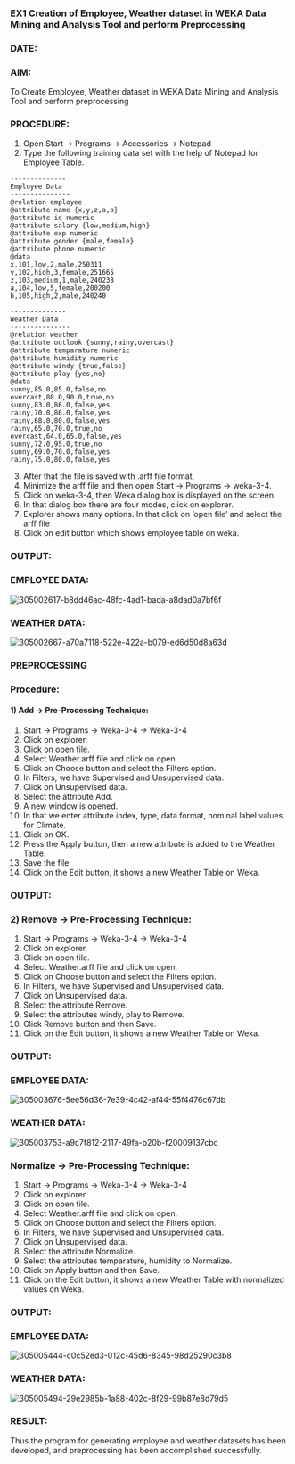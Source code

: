 ### EX1 Creation of Employee, Weather dataset in WEKA Data Mining and Analysis Tool and perform Preprocessing
### DATE: 
### AIM: 
  To Create Employee, Weather dataset in WEKA Data Mining and Analysis Tool and perform preprocessing
### PROCEDURE: 
1) Open Start -> Programs -> Accessories -> Notepad
2) Type the following training data set with the help of Notepad for Employee Table.

```
--------------
Employee Data
---------------
@relation employee
@attribute name {x,y,z,a,b}
@attribute id numeric
@attribute salary {low,medium,high}
@attribute exp numeric
@attribute gender {male,female}
@attribute phone numeric
@data
x,101,low,2,male,250311
y,102,high,3,female,251665
z,103,medium,1,male,240238
a,104,low,5,female,200200
b,105,high,2,male,240240

--------------
Weather Data
---------------
@relation weather
@attribute outlook {sunny,rainy,overcast}
@attribute temparature numeric
@attribute humidity numeric
@attribute windy {true,false}
@attribute play {yes,no}
@data
sunny,85.0,85.0,false,no
overcast,80.0,90.0,true,no
sunny,83.0,86.0,false,yes
rainy,70.0,86.0,false,yes
rainy,68.0,80.0,false,yes
rainy,65.0,70.0,true,no
overcast,64.0,65.0,false,yes
sunny,72.0,95.0,true,no
sunny,69.0,70.0,false,yes
rainy,75.0,80.0,false,yes
```
3) After that the file is saved with .arff file format.
4) Minimize the arff file and then open Start -> Programs -> weka-3-4.
5) Click on weka-3-4, then Weka dialog box is displayed on the screen.
6) In that dialog box there are four modes, click on explorer.
7) Explorer shows many options. In that click on ‘open file’ and select the arff file
8) Click on edit button which shows employee table on weka.

### OUTPUT:
### EMPLOYEE DATA:

![305002617-b8dd46ac-48fc-4ad1-bada-a8dad0a7bf6f](https://github.com/AdhithiyanK/WDM_EXP1/assets/121029258/199dd27b-e853-4368-859b-f0a134e4d184)
### WEATHER DATA:

![305002667-a70a7118-522e-422a-b079-ed6d50d8a63d](https://github.com/AdhithiyanK/WDM_EXP1/assets/121029258/0397de6a-2b39-401f-9d5a-bb7e27343722)


### PREPROCESSING
### Procedure:
#### 1) Add -> Pre-Processing Technique:
1) Start -> Programs -> Weka-3-4 -> Weka-3-4
2) Click on explorer.
3) Click on open file.
4) Select Weather.arff file and click on open.
5) Click on Choose button and select the Filters option.
6) In Filters, we have Supervised and Unsupervised data.
7) Click on Unsupervised data.
8) Select the attribute Add.
9) A new window is opened.
10) In that we enter attribute index, type, data format, nominal label values for Climate.
11) Click on OK.
12) Press the Apply button, then a new attribute is added to the Weather Table.
13) Save the file.
14) Click on the Edit button, it shows a new Weather Table on Weka.

### OUTPUT:

### 2) Remove -> Pre-Processing Technique:

1) Start -> Programs -> Weka-3-4 -> Weka-3-4
2) Click on explorer.
3) Click on open file.
4) Select Weather.arff file and click on open.
5) Click on Choose button and select the Filters option.
6) In Filters, we have Supervised and Unsupervised data.
7) Click on Unsupervised data.
8) Select the attribute Remove.
9) Select the attributes windy, play to Remove.
10) Click Remove button and then Save.
11) Click on the Edit button, it shows a new Weather Table on Weka.

### OUTPUT:

### EMPLOYEE DATA:

![305003676-5ee56d36-7e39-4c42-af44-55f4476c67db](https://github.com/AdhithiyanK/WDM_EXP1/assets/121029258/a6c399ff-1f31-4d74-ba2e-7f637f088f4a)

### WEATHER DATA:

![305003753-a9c7f812-2117-49fa-b20b-f20009137cbc](https://github.com/AdhithiyanK/WDM_EXP1/assets/121029258/8cbd984d-bfbc-4613-b571-a0a6feb0a826)

### Normalize -> Pre-Processing Technique:

1) Start -> Programs -> Weka-3-4 -> Weka-3-4
2) Click on explorer.
3) Click on open file.
4) Select Weather.arff file and click on open.
5) Click on Choose button and select the Filters option.
6) In Filters, we have Supervised and Unsupervised data.
7) Click on Unsupervised data.
8) Select the attribute Normalize.
9) Select the attributes temparature, humidity to Normalize.
10) Click on Apply button and then Save.
11) Click on the Edit button, it shows a new Weather Table with normalized values on Weka.

### OUTPUT:
### EMPLOYEE DATA:
![305005444-c0c52ed3-012c-45d6-8345-98d25290c3b8](https://github.com/AdhithiyanK/WDM_EXP1/assets/121029258/1956c450-dd57-4138-aa0b-11bde978a0c4)

### WEATHER DATA:

![305005494-29e2985b-1a88-402c-8f29-99b87e8d79d5](https://github.com/AdhithiyanK/WDM_EXP1/assets/121029258/b396fb58-452d-49b6-9907-7cb4f5acd9e2)

### RESULT: 
  Thus the program for generating employee and weather datasets has been developed, and preprocessing has been accomplished successfully.
